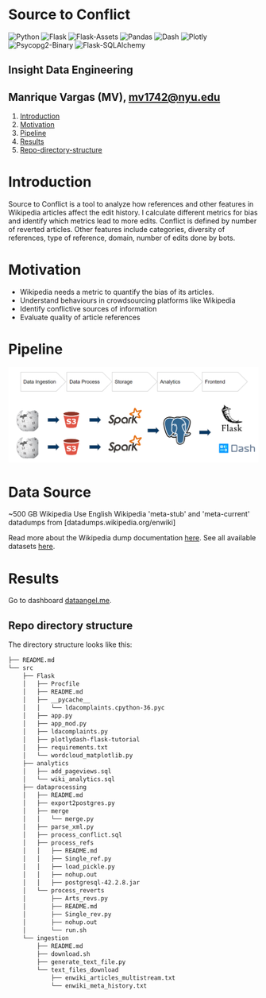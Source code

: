 # Source to Conflict

![Python](https://img.shields.io/badge/Python-3.7-blue.svg?logo=python&longCache=true&logoColor=white&colorB=5e81ac&style=flat-square&colorA=4c566a)
![Flask](https://img.shields.io/badge/Flask-1.0.2-blue.svg?longCache=true&logo=flask&style=flat-square&logoColor=white&colorB=5e81ac&colorA=4c566a)
![Flask-Assets](https://img.shields.io/badge/Flask--Assets-v0.12-blue.svg?longCache=true&logo=flask&style=flat-square&logoColor=white&colorB=5e81ac&colorA=4c566a)
![Pandas](https://img.shields.io/badge/Pandas-v0.24.2-blue.svg?longCache=true&logo=python&longCache=true&style=flat-square&logoColor=white&colorB=5e81ac&colorA=4c566a)
![Dash](https://img.shields.io/badge/Dash-v1.0.2-blue.svg?longCache=true&logo=python&longCache=true&style=flat-square&logoColor=white&colorB=5e81ac&colorA=4c566a)
![Plotly](https://img.shields.io/badge/Plotly-v3.7.1-blue.svg?longCache=true&logo=python&longCache=true&style=flat-square&logoColor=white&colorB=5e81ac&colorA=4c566a)
![Psycopg2-Binary](https://img.shields.io/badge/Psycopg2--Binary-v2.7.7-red.svg?longCache=true&style=flat-square&logo=PostgreSQL&logoColor=white&colorA=4c566a&colorB=bf616a)
![Flask-SQLAlchemy](https://img.shields.io/badge/Flask--SQLAlchemy-2.3.2-red.svg?longCache=true&style=flat-square&logo=scala&logoColor=white&colorA=4c566a&colorB=bf616a)

## Insight Data Engineering
## Manrique Vargas (MV), mv1742@nyu.edu

1. [Introduction](README.md#Report)
1. [Motivation](README.md#Motivation)
1. [Pipeline](README.md#Pipeline)
1. [Results](README.md#Results)
1. [Repo-directory-structure](README.md#Repo-directory-structure)


# Introduction
Source to Conflict is a tool to analyze how references and other features in Wikipedia articles affect the edit history. I calculate different metrics for bias and identify which metrics lead to more edits. Conflict is defined by number of reverted articles. Other features include categories, diversity of references, type of reference, domain, number of edits done by bots.

# Motivation
- Wikipedia needs a metric to quantify the bias of its articles.
- Understand behaviours in crowdsourcing platforms like Wikipedia
- Identify conflictive sources of information
- Evaluate quality of article references

# Pipeline
![Pipeline.png](https://github.com/mv1742/Wiki_Bias/blob/master/Images/Pipeline.png)

# Data Source
~500 GB Wikipedia
Use English Wikipedia 'meta-stub' and 'meta-current' datadumps from [datadumps.wikipedia.org/enwiki]

Read more about the Wikipedia dump documentation [here](https://en.wikipedia.org/wiki/Wikipedia:Database_download).
See all available datasets [here](https://dumps.wikimedia.org/backup-index.html).

# Results

Go to dashboard [dataangel.me](http://dataangel.me/8050).


## Repo directory structure

The directory structure looks like this:
```
├── README.md
└── src
    ├── Flask
    │   ├── Procfile
    │   ├── README.md
    │   ├── __pycache__
    │   │   └── ldacomplaints.cpython-36.pyc
    │   ├── app.py
    │   ├── app_mod.py
    │   ├── ldacomplaints.py
    │   ├── plotlydash-flask-tutorial
    │   ├── requirements.txt
    │   └── wordcloud_matplotlib.py
    ├── analytics
    │   ├── add_pageviews.sql
    │   └── wiki_analytics.sql
    ├── dataprocessing
    │   ├── README.md
    │   ├── export2postgres.py
    │   ├── merge
    │   │   └── merge.py
    │   ├── parse_xml.py
    │   ├── process_conflict.sql
    │   ├── process_refs
    │   │   ├── README.md
    │   │   ├── Single_ref.py
    │   │   ├── load_pickle.py
    │   │   ├── nohup.out
    │   │   ├── postgresql-42.2.8.jar
    │   └── process_reverts
    │       ├── Arts_revs.py
    │       ├── README.md
    │       ├── Single_rev.py
    │       ├── nohup.out
    │       └── run.sh
    └── ingestion
        ├── README.md
        ├── download.sh
        ├── generate_text_file.py
        └── text_files_download
            ├── enwiki_articles_multistream.txt
            └── enwiki_meta_history.txt
```
